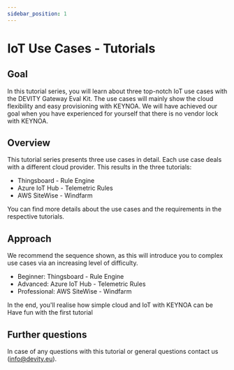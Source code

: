 ```yaml
---
sidebar_position: 1
---
```


# IoT Use Cases - Tutorials

## Goal

In this tutorial series, you will learn about three top-notch IoT use cases with the DEVITY Gateway Eval Kit. 
The use cases will mainly show the cloud flexibility and easy provisioning with KEYNOA. 
We will have achieved our goal when you have experienced for yourself that there is no vendor lock with KEYNOA.   

## Overview

This tutorial series presents three use cases in detail. Each use case deals with a different cloud provider. 
This results in the three tutorials:

- Thingsboard - Rule Engine
- Azure IoT Hub - Telemetric Rules
- AWS SiteWise - Windfarm 

You can find more details about the use cases and the requirements in the respective tutorials.


## Approach

We recommend the sequence shown, as this will introduce you to complex use cases via an increasing level of difficulty.

- Beginner: Thingsboard - Rule Engine
- Advanced: Azure IoT Hub - Telemetric Rules
- Professional: AWS SiteWise - Windfarm

In the end, you'll realise how simple cloud and IoT with KEYNOA can be
Have fun with the first tutorial

## Further questions

In case of any questions with this tutorial or general questions contact us (info@devity.eu).
